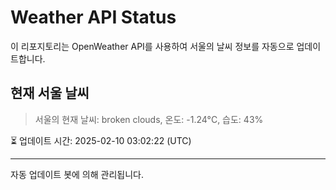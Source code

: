 
# Weather API Status

이 리포지토리는 OpenWeather API를 사용하여 서울의 날씨 정보를 자동으로 업데이트합니다.

## 현재 서울 날씨
> 서울의 현재 날씨: broken clouds, 온도: -1.24°C, 습도: 43%

⏳ 업데이트 시간: 2025-02-10 03:02:22 (UTC)

---
자동 업데이트 봇에 의해 관리됩니다.
